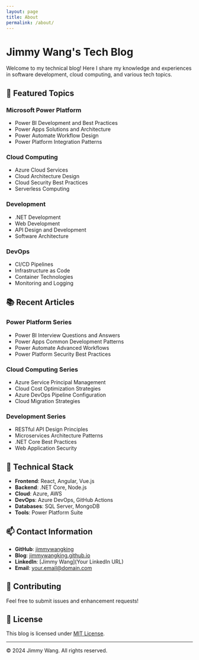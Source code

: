 ```yaml
---
layout: page
title: About
permalink: /about/
---
```



# Jimmy Wang's Tech Blog

Welcome to my technical blog! Here I share my knowledge and experiences in software development, cloud computing, and various tech topics.

## 🌟 Featured Topics

### Microsoft Power Platform
- Power BI Development and Best Practices
- Power Apps Solutions and Architecture
- Power Automate Workflow Design
- Power Platform Integration Patterns

### Cloud Computing
- Azure Cloud Services
- Cloud Architecture Design
- Cloud Security Best Practices
- Serverless Computing

### Development
- .NET Development
- Web Development
- API Design and Development
- Software Architecture

### DevOps
- CI/CD Pipelines
- Infrastructure as Code
- Container Technologies
- Monitoring and Logging

## 📚 Recent Articles

### Power Platform Series
- Power BI Interview Questions and Answers
- Power Apps Common Development Patterns
- Power Automate Advanced Workflows
- Power Platform Security Best Practices

### Cloud Computing Series
- Azure Service Principal Management
- Cloud Cost Optimization Strategies
- Azure DevOps Pipeline Configuration
- Cloud Migration Strategies

### Development Series
- RESTful API Design Principles
- Microservices Architecture Patterns
- .NET Core Best Practices
- Web Application Security

## 🔧 Technical Stack

- **Frontend**: React, Angular, Vue.js
- **Backend**: .NET Core, Node.js
- **Cloud**: Azure, AWS
- **DevOps**: Azure DevOps, GitHub Actions
- **Databases**: SQL Server, MongoDB
- **Tools**: Power Platform Suite

## 📫 Contact Information

- **GitHub**: [jimmywangking](https://github.com/jimmywangking)
- **Blog**: [jimmywangking.github.io](https://jimmywangking.github.io)
- **LinkedIn**: [Jimmy Wang](Your LinkedIn URL)
- **Email**: [your.email@domain.com](mailto:your.email@domain.com)

## 🤝 Contributing

Feel free to submit issues and enhancement requests!

## 📄 License

This blog is licensed under [MIT License](LICENSE).

---
© 2024 Jimmy Wang. All rights reserved.


[jekyll-organization]: https://github.com/jekyll
